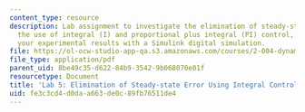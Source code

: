 ```yaml
---
content_type: resource
description: Lab assignment to investigate the elimination of steady-state error through
  the use of integral (I) and proportional plus integral (PI) control, and to compare
  your experimental results with a Simulink digital simulation.
file: https://ol-ocw-studio-app-qa.s3.amazonaws.com/courses/2-004-dynamics-and-control-ii-spring-2008/fe3c3cd4d0daa663de0c89fb76511de4_lab5.pdf
file_type: application/pdf
parent_uid: 8be49c35-d622-84b9-3542-9b068070e01f
resourcetype: Document
title: 'Lab 5: Elimination of Steady-state Error Using Integral Control Action'
uid: fe3c3cd4-d0da-a663-de0c-89fb76511de4
---
```

